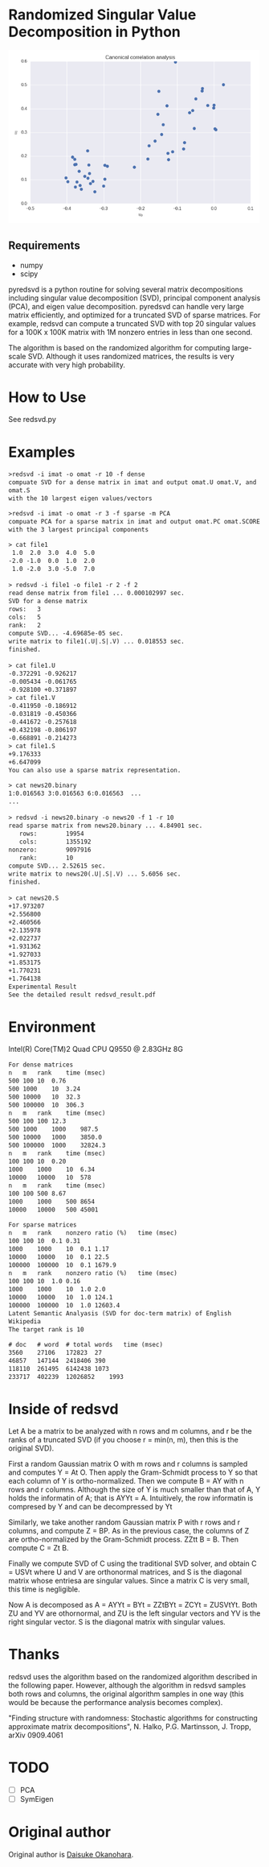 # Randomized Singular Value Decomposition in Python


<img src="figure/CCA.png" width="500" alt="CCA" />

## Requirements

- numpy
- scipy

pyredsvd is a python routine for solving several matrix decompositions including singular value decomposition (SVD), principal component analysis (PCA), and eigen value decomposition. 
pyredsvd can handle very large matrix efficiently, and optimized for a truncated SVD of sparse matrices.
For example, redsvd can compute a truncated SVD with top 20 singular values for a 100K x 100K matrix with 1M nonzero entries in less than one second.

The algorithm is based on the randomized algorithm for computing large-scale SVD. Although it uses randomized matrices, the results is very accurate with very high probability.

# How to Use

See redsvd.py

# Examples

```
>redsvd -i imat -o omat -r 10 -f dense
compuate SVD for a dense matrix in imat and output omat.U omat.V, and omat.S
with the 10 largest eigen values/vectors
```

```
>redsvd -i imat -o omat -r 3 -f sparse -m PCA
compuate PCA for a sparse matrix in imat and output omat.PC omat.SCORE
with the 3 largest principal components
```

```
> cat file1
 1.0  2.0  3.0  4.0  5.0
-2.0 -1.0  0.0  1.0  2.0
 1.0 -2.0  3.0 -5.0  7.0

> redsvd -i file1 -o file1 -r 2 -f 2
read dense matrix from file1 ... 0.000102997 sec.
SVD for a dense matrix
rows:   3
cols:   5
rank:   2
compute SVD... -4.69685e-05 sec.
write matrix to file1(.U|.S|.V) ... 0.018553 sec.
finished.

> cat file1.U
-0.372291 -0.926217
-0.005434 -0.061765
-0.928100 +0.371897
> cat file1.V
-0.411950 -0.186912
-0.031819 -0.450366
-0.441672 -0.257618
+0.432198 -0.806197
-0.668891 -0.214273
> cat file1.S
+9.176333
+6.647099
You can also use a sparse matrix representation.
```

```
> cat news20.binary
1:0.016563 3:0.016563 6:0.016563  ...
...

> redsvd -i news20.binary -o news20 -f 1 -r 10
read sparse matrix from news20.binary ... 4.84901 sec.
   rows:        19954
   cols:        1355192
nonzero:        9097916
   rank:        10
compute SVD... 2.52615 sec.
write matrix to news20(.U|.S|.V) ... 5.6056 sec.
finished.

> cat news20.S
+17.973207
+2.556800
+2.460566
+2.135978
+2.022737
+1.931362
+1.927033
+1.853175
+1.770231
+1.764138
Experimental Result
See the detailed result redsvd_result.pdf
```

# Environment

Intel(R) Core(TM)2 Quad CPU Q9550 @ 2.83GHz 8G

```
For dense matrices
n	m	rank	time (msec)
500	100	10	0.76
500	1000	10	3.24
500	10000	10	32.3
500	100000	10	306.3
n	m	rank	time (msec)
500	100	100	12.3
500	1000	1000	987.5
500	10000	1000	3850.0
500	100000	1000	32824.3
n	m	rank	time (msec)
100	100	10	0.20
1000	1000	10	6.34
10000	10000	10	578
n	m	rank	time (msec)
100	100	500	8.67
1000	1000	500	8654
10000	10000	500	45001
```

```
For sparse matrices
n	m	rank	nonzero ratio (%)	time (msec)
100	100	10	0.1	0.31
1000	1000	10	0.1	1.17
10000	10000	10	0.1	22.5
100000	100000	10	0.1	1679.9
n	m	rank	nonzero ratio (%)	time (msec)
100	100	10	1.0	0.16
1000	1000	10	1.0	2.0
10000	10000	10	1.0	124.1
100000	100000	10	1.0	12603.4
Latent Semantic Analyasis (SVD for doc-term matrix) of English Wikipedia
The target rank is 10
```

```
# doc	# word	# total words	time (msec)
3560	27106	172823	27
46857	147144	2418406	390
118110	261495	6142438	1073
233717	402239	12026852	1993
```

# Inside of redsvd

Let A be a matrix to be analyzed with n rows and m columns, and r be the ranks of a truncated SVD (if you choose r = min(n, m), then this is the original SVD).

First a random Gaussian matrix O with m rows and r columns is sampled and computes Y = At O. Then apply the Gram-Schmidt process to Y so that each column of Y is ortho-normalized. Then we compute B = AY with n rows and r columns. Although the size of Y is much smaller than that of A, Y holds the informatin of A; that is AYYt = A. Intuitively, the row informatin is compresed by Y and can be decompressed by Yt

Similarly, we take another random Gaussian matrix P with r rows and r columns, and compute Z = BP. As in the previous case, the columns of Z are ortho-normalized by the Gram-Schmidt process. ZZtt B = B. Then compute C = Zt B.

Finally we compute SVD of C using the traditional SVD solver, and obtain C = USVt where U and V are orthonormal matrices, and S is the diagonal matrix whose entriesa are singular values. Since a matrix C is very small, this time is negligible.

Now A is decomposed as A = AYYt = BYt = ZZtBYt = ZCYt = ZUSVtYt. Both ZU and YV are othornormal, and ZU is the left singular vectors and YV is the right singular vector. S is the diagonal matrix with singular values.

# Thanks

redsvd uses the algorithm based on the randomized algorithm described in the following paper.
However, although the algorithm in redsvd samples both rows and columns, the original algorithm samples in one way (this would be because the performance analysis becomes complex).

"Finding structure with randomness: Stochastic algorithms for constructing approximate matrix decompositions", N. Halko, P.G. Martinsson, J. Tropp, arXiv 0909.4061

# TODO

- [ ] PCA
- [ ] SymEigen

# Original author

Original author is [Daisuke Okanohara](https://code.google.com/p/redsvd/).

